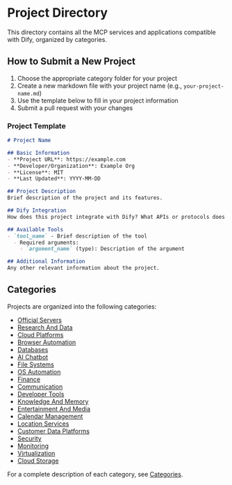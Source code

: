 # Project Directory

This directory contains all the MCP services and applications compatible with Dify, organized by categories.

## How to Submit a New Project

1. Choose the appropriate category folder for your project
2. Create a new markdown file with your project name (e.g., `your-project-name.md`)
3. Use the template below to fill in your project information
4. Submit a pull request with your changes

### Project Template

```markdown
# Project Name

## Basic Information
- **Project URL**: https://example.com
- **Developer/Organization**: Example Org
- **License**: MIT
- **Last Updated**: YYYY-MM-DD

## Project Description
Brief description of the project and its features.

## Dify Integration
How does this project integrate with Dify? What APIs or protocols does it use?

## Available Tools
- `tool_name` - Brief description of the tool
  - Required arguments:
    - `argument_name` (type): Description of the argument

## Additional Information
Any other relevant information about the project.
```

## Categories

Projects are organized into the following categories:

- [Official Servers](./official-servers/)
- [Research And Data](./research-and-data/)
- [Cloud Platforms](./cloud-platforms/)
- [Browser Automation](./browser-automation/)
- [Databases](./databases/)
- [AI Chatbot](./ai-chatbot/)
- [File Systems](./file-systems/)
- [OS Automation](./os-automation/)
- [Finance](./finance/)
- [Communication](./communication/)
- [Developer Tools](./developer-tools/)
- [Knowledge And Memory](./knowledge-and-memory/)
- [Entertainment And Media](./entertainment-and-media/)
- [Calendar Management](./calendar-management/)
- [Location Services](./location-services/)
- [Customer Data Platforms](./customer-data-platforms/)
- [Security](./security/)
- [Monitoring](./monitoring/)
- [Virtualization](./virtualization/)
- [Cloud Storage](./cloud-storage/)

For a complete description of each category, see [Categories](./categories.md).
